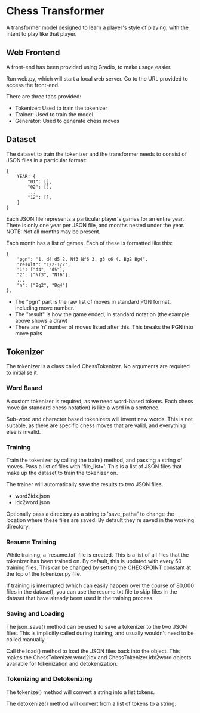 # Chess Transformer

A transformer model designed to learn a player's style of playing, with the intent to play like that player.

## Web Frontend

A front-end has been provided using Gradio, to make usage easier.

Run web.py, which will start a local web server. Go to the URL provided to access the front-end.

There are three tabs provided:
* Tokenizer: Used to train the tokenizer
* Trainer: Used to train the model
* Generator: Used to generate chess moves

## Dataset

The dataset to train the tokenizer and the transformer needs to consist of JSON files in a particular format:
```
{
    YEAR: {
        "01": [],
        "02": [],
        ...
        "12": [],
    }
}
```

Each JSON file represents a particular player's games for an entire year. There is only one year per JSON file, and months nested under the year. NOTE: Not all months may be present.

Each month has a list of games. Each of these is formatted like this:
```
{
    "pgn": "1. d4 d5 2. Nf3 Nf6 3. g3 c6 4. Bg2 Bg4",
    "result": "1/2-1/2",
    "1": ["d4", "d5"],
    "2": ["Nf3", "Nf6"],
    ...
    "n": ["Bg2", "Bg4"]
},
```

* The "pgn" part is the raw list of moves in standard PGN format, including move number.
* The "result" is how the game ended, in standard notation (the example above shows a draw)
* There are 'n' number of moves listed after this. This breaks the PGN into move pairs

## Tokenizer

The tokenizer is a class called ChessTokenizer. No arguments are required to initialise it.

### Word Based

A custom tokenizer is required, as we need word-based tokens. Each chess move (in standard chess notation) is like a word in a sentence.

Sub-word and character based tokenizers will invent new words. This is not suitable, as there are specific chess moves that are valid, and everything else is invalid.

### Training

Train the tokenizer by calling the train() method, and passing a string of moves. Pass a list of files with 'file_list='. This is a list of JSON files that make up the dataset to train the tokenizer on.

The trainer will automatically save the results to two JSON files.
* word2idx.json
* idx2word.json

Optionally pass a directory as a string to 'save_path=' to change the location where these files are saved. By default they're saved in the working directory.

### Resume Training

While training, a 'resume.txt' file is created. This is a list of all files that the tokenizer has been trained on. By default, this is updated with every 50 training files. This can be changed by setting the CHECKPOINT constant at the top of the tokenizer.py file.

If training is interrupted (which can easily happen over the course of 80,000 files in the dataset), you can use the resume.txt file to skip files in the dataset that have already been used in the training process.

### Saving and Loading

The json_save() method can be used to save a tokenizer to the two JSON files. This is implicitly called during training, and usually wouldn't need to be called manually.

Call the load() method to load the JSON files back into the object. This makes the ChessTokenizer.word2idx and ChessTokenizer.idx2word objects available for tokenization and detokenization.

### Tokenizing and Detokenizing

The tokenize() method will convert a string into a list tokens.

The detokenize() method will convert from a list of tokens to a string.
